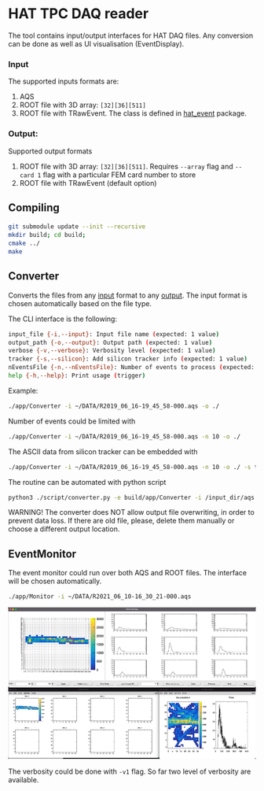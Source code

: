 # HAT TPC DAQ reader

The tool contains input/output interfaces for HAT DAQ files. 
Any conversion can be done as well as UI visualisation (EventDisplay).

### Input
The supported inputs formats are:
1. AQS
2. ROOT file with 3D array: `[32][36][511]`
3. ROOT file with TRawEvent. The class is defined in [hat_event](https://gitlab.com/t2k-beamtest/hat_event) package.

### Output:
Supported output formats
1. ROOT file with 3D array: `[32][36][511]`. 
Requires `--array` flag and `--card 1` flag with a particular FEM card number to store
2. ROOT file with TRawEvent (default option)


## Compiling
```bash
git submodule update --init --recursive
mkdir build; cd build;
cmake ../
make
```

## Converter
Converts the files from any [input](#Input) format to any [output](#Output). 
The input format is chosen automatically based on the file type. 

The CLI interface is the following:
```bash
input_file {-i,--input}: Input file name (expected: 1 value)
output_path {-o,--output}: Output path (expected: 1 value)
verbose {-v,--verbose}: Verbosity level (expected: 1 value)
tracker {-s,--silicon}: Add silicon tracker info (expected: 1 value)
nEventsFile {-n,--nEventsFile}: Number of events to process (expected: 1 value)
help {-h,--help}: Print usage (trigger)
```

Example:
```bash
./app/Converter -i ~/DATA/R2019_06_16-19_45_58-000.aqs -o ./
```

Number of events could be limited with
```bash
./app/Converter -i ~/DATA/R2019_06_16-19_45_58-000.aqs -n 10 -o ./
```

The ASCII data from silicon tracker can be embedded with
```bash
./app/Converter -i ~/DATA/R2019_06_16-19_45_58-000.aqs -n 10 -o ./ -s tracker_analysis_output.dat
```

The routine can be automated with python script
```bash
python3 ./script/converter.py -e build/app/Converter -i /input_dir/aqs -o /output/ROOT/
```

WARNING! The converter does NOT allow output file overwriting, in order to prevent data loss. If there are old file, please, delete them manually or choose a different output location.

## EventMonitor

The event monitor could run over both AQS and ROOT files. The interface will be chosen automatically.

```bash
./app/Monitor -i ~/DATA/R2021_06_10-16_30_21-000.aqs
```

![](resources/EventDisplay.png)

The verbosity could be done with `-v1` flag. So far two level of verbosity are available.
